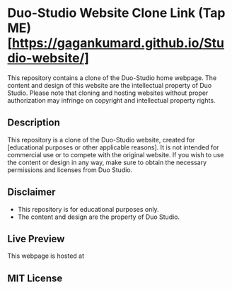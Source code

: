 # Duo-Studio Website Clone Link (Tap ME)[https://gagankumard.github.io/Studio-website/]

This repository contains a clone of the Duo-Studio home webpage. The content and design of this website are the intellectual property of Duo Studio. Please note that cloning and hosting websites without proper authorization may infringe on copyright and intellectual property rights.

## Description

This repository is a clone of the Duo-Studio website, created for [educational purposes or other applicable reasons]. It is not intended for commercial use or to compete with the original website. If you wish to use the content or design in any way, make sure to obtain the necessary permissions and licenses from Duo Studio.

## Disclaimer

- This repository is for educational purposes only.
- The content and design are the property of Duo Studio.

## Live Preview
This webpage is hosted at 

## MIT License
